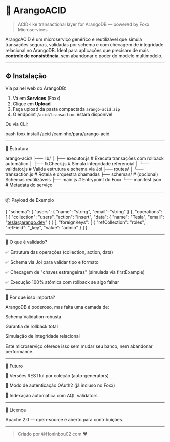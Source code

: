 
# 🔐 ArangoACID

> ACID-like transactional layer for ArangoDB — powered by Foxx Microservices

ArangoACID é um microserviço genérico e reutilizável que simula transações seguras, validadas por schema e com checagem de integridade relacional no ArangoDB. Ideal para aplicações que precisam de mais **controle de consistência**, sem abandonar o poder do modelo multimodelo.

---

## ⚙️ Instalação

Via painel web do ArangoDB:

1. Vá em **Services** (Foxx)
2. Clique em **Upload**
3. Faça upload da pasta compactada `arango-acid.zip`
4. O endpoint `/acid/transaction` estará disponível

Ou via CLI:

bash
foxx install /acid /caminho/para/arango-acid


---

📁 Estrutura

arango-acid/
├── lib/
│   ├── executor.js        # Executa transações com rollback automático
│   ├── fkCheck.js         # Simula integridade referencial
│   └── validator.js       # Valida estrutura e schema via Joi
├── routes/
│   └── transaction.js     # Roteia e orquestra chamadas
├── schemas/               # (opcional) Schemas reutilizáveis
├── main.js                # Entrypoint do Foxx
└── manifest.json          # Metadata do serviço


---

📦 Payload de Exemplo

{
  "schema": {
    "users": {
      "name": "string",
      "email": "string"
    }
  },
  "operations": [
    {
      "collection": "users",
      "action": "insert",
      "data": {
        "name": "Tesla",
        "email": "tesla@arango.dev"
      }
    }
  ],
  "foreignKeys": [
    {
      "refCollection": "roles",
      "refField": "_key",
      "value": "admin"
    }
  ]
}


---

🔐 O que é validado?

✅ Estrutura das operações (collection, action, data)

✅ Schema via Joi para validar tipo e formato

✅ Checagem de "chaves estrangeiras" (simulada via firstExample)

✅ Execução 100% atômica com rollback se algo falhar



---

🧠 Por que isso importa?

ArangoDB é poderoso, mas falta uma camada de:

Schema Validation robusta

Garantia de rollback total

Simulação de integridade relacional


Este microserviço oferece isso sem mudar seu banco, nem abandonar performance.


---

🧪 Futuro

🔄 Versões RESTful por coleção (auto-generators)

🔐 Modo de autenticação OAuth2 (já incluso no Foxx)

🔁 Indexação automática com AQL validators

---

📜 Licença

Apache 2.0 — open-source e aberto para contribuições.

---

> Criado por @Honinbou02 com ♥
